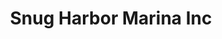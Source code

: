 ---
title: "Snug Harbor Marina Inc"
url: /ticonderoga/snug-harbor-marina-inc-lake-george-avenue/
shop: boat
---